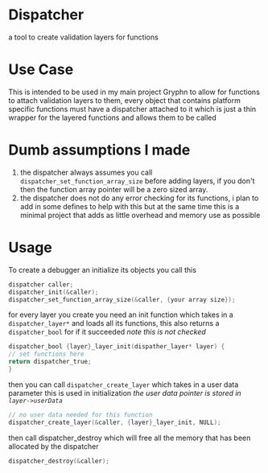 
# Dispatcher
a tool to create validation layers for functions

# Use Case
This is intended to be used in my main project Gryphn to allow for functions to attach validation layers to them, every object that contains platform specific functions must have a dispatcher attached to it which is just a thin wrapper for the layered functions and allows them to be called

# Dumb assumptions I made
1. the dispatcher always assumes you call `dispatcher_set_function_array_size` before adding layers, if you don't then the function array pointer will be a zero sized array.
2. the dispatcher does not do any error checking for its functions, i plan to add in some defines to help with this but at the same time this is a minimal project that adds as little overhead and memory use as possible <br />

# Usage
To create a debugger an initialize its objects you call this
```C
dispatcher caller;
dispatcher_init(&caller);
dispatcher_set_function_array_size(&caller, {your array size});
```
for every layer you create you need an init function which takes in a `dispatcher_layer*` and loads all its functions, this also returns a `dispatcher_bool` for if it succeeded *note this is not checked*
```C
dispatcher_bool {layer}_layer_init(dispather_layer* layer) {
// set functions here
return dispatcher_true;
}
```

then you can call `dispatcher_create_layer` which takes in a user data parameter this is used in initialization *the user data pointer is stored in `layer->userData`*
```C
// no user data needed for this function
dispatcher_create_layer(&caller, {layer}_layer_init, NULL);
```
then call dispatcher_destroy which will free all the memory that has been allocated by the dispatcher
```C
dispatcher_destroy(&caller);
```
